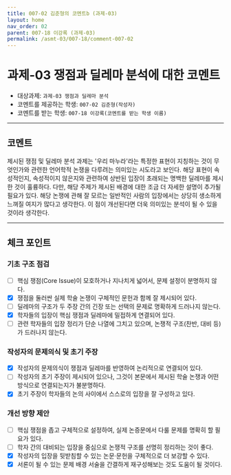```yaml
---
title: 007-02 김준형의 코멘트b (과제-03) 
layout: home
nav_order: 02
parent: 007-18 이강록 (과제-03)
permalink: /asmt-03/007-18/comment-007-02
---
```


# 과제-03 쟁점과 딜레마 분석에 대한 코멘트

- 대상과제: `과제-03 쟁점과 딜레마 분석`
- 코멘트를 제공하는 학생: `007-02 김준형(작성자)` 
- 코멘트를 받는 학생: `007-18 이강록(코멘트를 받는 학생 이름)` 

---

## 코멘트

제시된 쟁점 및 딜레마 분석 과제는 '우리 마누라'라는 특정한 표현이 지칭하는 것이 무엇인가와 관련한 언어학적 논쟁을 다루려는 의미있는 시도라고 보인다. 해당 표현이 속성적인지, 속성적이지 않은지와 관련하여 상반된 입장이 초래되는 명백한 딜레마를 제시한 것이 훌륭하다. 다만, 해당 주제가 제시된 배경에 대한 조금 더 자세한 설명이 추가될 필요가 있다. 해당 논쟁에 관해 잘 모르는 일반적인 사람의 입장에서는 상당히 생소하게 느껴질 여지가 많다고 생각한다. 이 점이 개선된다면 더욱 의미있는 분석이 될 수 있을 것이라 생각한다. 

---

## 체크 포인트

### **기초 구조 점검**
- [ ] 핵심 쟁점(Core Issue)이 모호하거나 지나치게 넓어서, 문제 설정이 분명하지 않다.
- [x] 쟁점을 둘러싼 실제 학술 논쟁이 구체적인 문헌과 함께 잘 제시되어 있다.
- [ ] 딜레마의 구조가 두 주장 간의 긴장 또는 선택의 문제로 명확하게 드러나지 않는다.
- [x] 학자들의 입장이 핵심 쟁점과 딜레마에 밀접하게 연결되어 있다.
- [ ] 관련 학자들의 입장 정리가 단순 나열에 그치고 있으며, 논쟁적 구조(찬반, 대비 등)가 드러나지 않는다.

### **작성자의 문제의식 및 초기 주장**
- [x] 작성자의 문제의식이 쟁점과 딜레마를 반영하여 논리적으로 연결되어 있다.
- [ ] 작성자의 초기 주장이 제시되어 있으나, 그것이 본문에서 제시된 학술 논쟁과 어떤 방식으로 연결되는지가 불분명하다.
- [x] 초기 주장이 학자들의 논의 사이에서 스스로의 입장을 잘 구성하고 있다.

### **개선 방향 제안**
- [ ] 핵심 쟁점을 좁고 구체적으로 설정하여, 실제 논증문에서 다룰 문제를 명확히 할 필요가 있다.
- [ ] 학자 간의 대비되는 입장을 중심으로 논쟁적 구조를 선명히 정리하는 것이 좋다.
- [x] 작성자의 입장을 뒷받침할 수 있는 논문·문헌을 구체적으로 더 보강할 수 있다.
- [x] 서론이 될 수 있는 문제 배경 서술을 간결하게 재구성해보는 것도 도움이 될 것이다.
